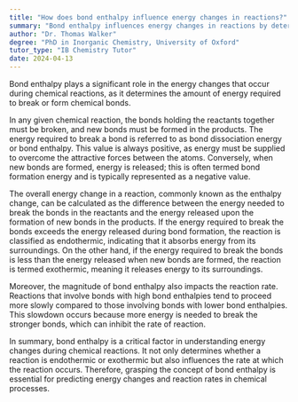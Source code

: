 ```yaml
---
title: "How does bond enthalpy influence energy changes in reactions?"
summary: "Bond enthalpy influences energy changes in reactions by determining the amount of energy required to break or form bonds."
author: "Dr. Thomas Walker"
degree: "PhD in Inorganic Chemistry, University of Oxford"
tutor_type: "IB Chemistry Tutor"
date: 2024-04-13
---
```


Bond enthalpy plays a significant role in the energy changes that occur during chemical reactions, as it determines the amount of energy required to break or form chemical bonds.

In any given chemical reaction, the bonds holding the reactants together must be broken, and new bonds must be formed in the products. The energy required to break a bond is referred to as bond dissociation energy or bond enthalpy. This value is always positive, as energy must be supplied to overcome the attractive forces between the atoms. Conversely, when new bonds are formed, energy is released; this is often termed bond formation energy and is typically represented as a negative value.

The overall energy change in a reaction, commonly known as the enthalpy change, can be calculated as the difference between the energy needed to break the bonds in the reactants and the energy released upon the formation of new bonds in the products. If the energy required to break the bonds exceeds the energy released during bond formation, the reaction is classified as endothermic, indicating that it absorbs energy from its surroundings. On the other hand, if the energy required to break the bonds is less than the energy released when new bonds are formed, the reaction is termed exothermic, meaning it releases energy to its surroundings.

Moreover, the magnitude of bond enthalpy also impacts the reaction rate. Reactions that involve bonds with high bond enthalpies tend to proceed more slowly compared to those involving bonds with lower bond enthalpies. This slowdown occurs because more energy is needed to break the stronger bonds, which can inhibit the rate of reaction.

In summary, bond enthalpy is a critical factor in understanding energy changes during chemical reactions. It not only determines whether a reaction is endothermic or exothermic but also influences the rate at which the reaction occurs. Therefore, grasping the concept of bond enthalpy is essential for predicting energy changes and reaction rates in chemical processes.
    
